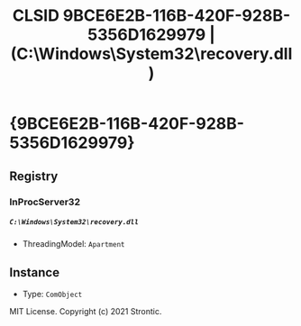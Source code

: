 ﻿---
title: "CLSID 9BCE6E2B-116B-420F-928B-5356D1629979 | (C:\\Windows\\System32\\recovery.dll)"
excerpt: What is COM-Object CLSID 9BCE6E2B-116B-420F-928B-5356D1629979?
---

# {9BCE6E2B-116B-420F-928B-5356D1629979}


## Registry


### InProcServer32

##### `C:\Windows\System32\recovery.dll`
* ThreadingModel: `Apartment`

## Instance

* Type: `ComObject`

MIT License. Copyright (c) 2021 Strontic.


